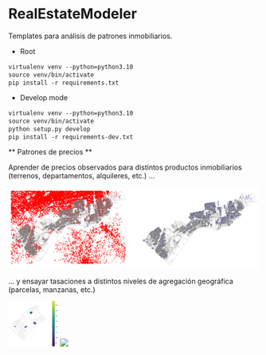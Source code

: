 # **R**eal**E**state**M**odeler

Templates para análisis de patrones inmobiliarios.

* Root

```
virtualenv venv --python=python3.10
source venv/bin/activate
pip install -r requirements.txt

```
* Develop mode

```
virtualenv venv --python=python3.10
source venv/bin/activate
python setup.py develop
pip install -r requirements-dev.txt

```

** Patrones de precios **

Aprender de precios observados para distintos productos inmobiliarios (terrenos, departamentos, alquileres, etc.) ...

![precios_observados](REM/img/observed_prices.png)

... y ensayar tasaciones a distintos niveles de agregación geográfica (parcelas, manzanas, etc.)

<p float="left">
  <img src="/REM/img/to_predict.png" width="100" />
  <img src="/REM/img/preidcted.png" width="100" /> 
</p>

